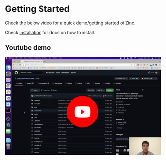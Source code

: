 # Getting Started
Check the below video for a quick demo/getting started of Zinc.

Check [installation](/installation) for docs on how to install.

## Youtube demo

[![Zinc Youtube](./images/zinc-youtube.jpg)](https://www.youtube.com/watch?v=aZXtuVjt1ow)
